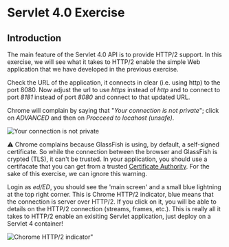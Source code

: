 # Servlet 4.0 Exercise

## Introduction

The main feature of the Servlet 4.0 API is to provide HTTP/2 support. In this exercise, we will see what it takes to HTTP/2 enable the simple Web application that we have developed in the previous exercise.

Check the URL of the application, it connects in clear (i.e. using http) to the port 8080. Now adjust the url to use *https* instead of *http* and to connect to port *8181* instead of port *8080* and connect to that updated URL.

Chrome will complain by saying that "*Your connection is not private*"; click on *ADVANCED* and then on *Procceed to locahost (unsafe)*.

![Your connection is not private](https://github.com/javaee/j1-hol/blob/master/pic/picservlet-2.jpg?raw=true)

:warning: Chrome complains because GlassFish is using, by default, a self-signed certificate. So while the connection between the browser and GlassFish is crypted (TLS), it can't be trusted. In your application, you should use a certifacate that you can get from a trusted [Certificate Authority](https://en.wikipedia.org/wiki/Certificate_authority). For the sake of this exercise, we can ignore this warning.

Login as *ed/ED*, you should see the 'main screen' and a small blue lightning at the top right corner. This is Chrome HTTP/2 indicator,  blue means that the connection is server over HTTP/2. If you click on it, you will be able to details on the HTTP/2 connection (streams, frames, etc.). This is really all it takes to HTTP/2 enable an exisiting Servlet application, just deploy on a Servlet 4 container! 

![Chorome HTTP/2 indicator"](https://github.com/javaee/j1-hol/blob/master/pic/picservlet-2.jpg?raw=true)

